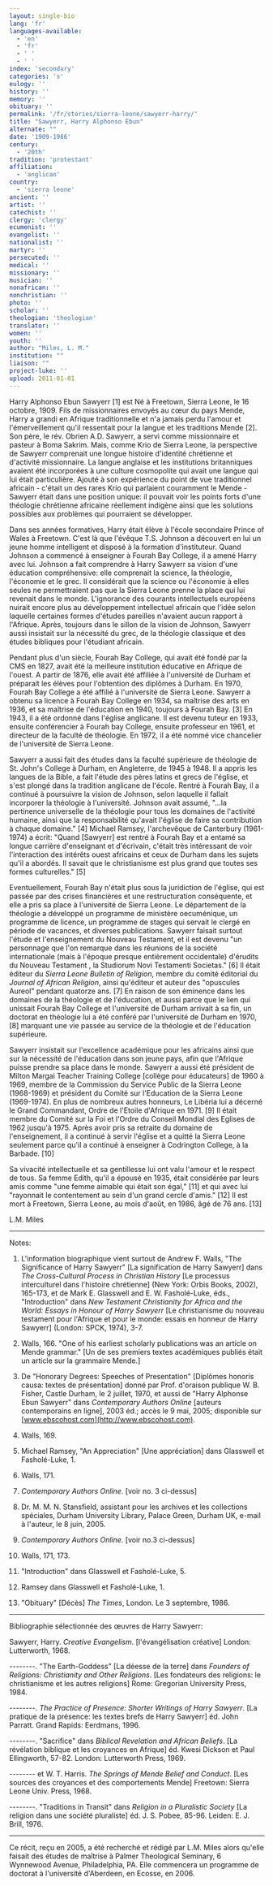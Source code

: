 ```yaml
---
layout: single-bio
lang: 'fr'
languages-available:
  - 'en'
  - 'fr'
  - ' '
  - ' '
index: 'secondary'
categories: 's'
eulogy: ''
history: ''
memory: ''
obituary: ''
permalink: '/fr/stories/sierra-leone/sawyerr-harry/'
title: "Sawyerr, Harry Alphonso Ebun"
alternate: ""
date: '1909-1986'
century:
  - '20th'
tradition: 'protestant'
affiliation:
  - 'anglican'
country:
  - 'sierra leone'
ancient: ''
artist: ''
catechist: ''
clergy: 'clergy'
ecumenist: ''
evangelist: ''
nationalist: ''
martyr: ''
persecuted: ''
medical: ''
missionary: ''
musician: ''
nonafrican: ''
nonchristian: ''
photo: ''
scholar: ''
theologian: 'theologian'
translator: ''
women: ''
youth: ''
author: "Miles, L. M."
institution: ""
liaison: ""
project-luke: ''
upload: 2011-01-01
---
```




Harry Alphonso Ebun Sawyerr [1] est Né à Freetown, Sierra Leone, le 16 octobre, 1909. Fils de missionnaires envoyés au cœur du pays Mende, Harry a grandi en Afrique traditionnelle et n'a jamais perdu l'amour et l'émerveillement qu'il ressentait pour la langue et les traditions Mende [2]. Son père, le rév. Obrien A.D. Sawyerr, a servi comme missionnaire et pasteur à Boma Sakrim. Mais, comme Krio de Sierra Leone, la perspective de Sawyerr comprenait une longue histoire d'identité chrétienne et d'activité missionnaire. La langue anglaise et les institutions britanniques avaient été incorporées à une culture cosmopolite qui avait une langue qui lui était particulière. Ajouté à son expérience du point de vue traditionnel africain - c'était un des rares Krio qui parlaient couramment le Mende - Sawyerr était dans une position unique: il pouvait voir les points forts d'une théologie chrétienne africaine réellement indigène ainsi que les solutions possibles aux problèmes qui pourraient se développer.

Dans ses années formatives, Harry était élève à l'école secondaire Prince of Wales à Freetown. C'est là que l'évêque T.S. Johnson a découvert en lui un jeune homme intelligent et disposé à la formation d'instituteur. Quand Johnson a commencé à enseigner à Fourah Bay College, il a amené Harry avec lui. Johnson a fait comprendre à Harry Sawyerr sa vision d'une éducation compréhensive: elle comprenait la science, la théologie, l'économie et le grec. Il considérait que la science ou l'économie à elles seules ne permettraient pas que la Sierra Leone prenne la place qui lui revenait dans le monde. L'ignorance des courants intellectuels européens nuirait encore plus au développement intellectuel africain que l'idée selon laquelle certaines formes d'études pareilles n'avaient aucun rapport à l'Afrique. Après, toujours dans le sillon de la vision de Johnson, Sawyerr aussi insistait sur la nécessité du grec, de la théologie classique et des études bibliques pour l'étudiant africain.

Pendant plus d'un siècle, Fourah Bay College, qui avait été fondé par la CMS en 1827, avait été la meilleure institution éducative en Afrique de l'ouest. A partir de 1876, elle avait été affiliée à l'université de Durham et préparait les élèves pour l'obtention des diplômes à Durham. En 1970, Fourah Bay College a été affilié à l'université de Sierra Leone. Sawyerr a obtenu sa licence à Fourah Bay College en 1934, sa maîtrise des arts en 1936, et sa maîtrise de l'éducation en 1940, toujours à Fourah Bay. [3] En 1943, il a été ordonné dans l'église anglicane. Il est devenu tuteur en 1933, ensuite conférencier à Fourah bay College, ensuite professeur en 1961, et directeur de la faculté de théologie. En 1972, il a été nommé vice chancelier de l'université de Sierra Leone.

Sawyerr a aussi fait des études dans la faculté supérieure de théologie de St. John's College à Durham, en Angleterre, de 1945 à 1948. Il a appris les langues de la Bible, a fait l'étude des pères latins et grecs de l'église, et s'est plongé dans la tradition anglicane de l'école. Rentré à Fourah Bay, il a continué à poursuivre la vision de Johnson, selon laquelle il fallait incorporer la théologie à l'université. Johnson avait assumé, "...la pertinence universelle de la théologie pour tous les domaines de l'activité humaine, ainsi que la responsabilité qu'avait l'église de faire sa contribution à chaque domaine." [4] Michael Ramsey, l'archevêque de Canterbury (1961-1974) a écrit: "Quand [Sawyerr] est rentré à Fourah Bay et a entamé sa longue carrière d'enseignant et d'écrivain, c'était très intéressant de voir l'interaction des intérêts ouest africains et ceux de Durham dans les sujets qu'il a abordés. Il savait que le christianisme est plus grand que toutes ses formes culturelles." [5]

Eventuellement, Fourah Bay n'était plus sous la juridiction de l'église, qui est passée par des crises financières et une restructuration conséquente, et elle a pris sa place à l'université de Sierra Leone. Le département de la théologie a développé un programme de ministère oecuménique, un programme de licence, un programme de stages qui servait le clergé en période de vacances, et diverses publications. Sawyerr faisait surtout l'étude et l'enseignement du Nouveau Testament, et il est devenu "un personnage que l'on remarque dans les réunions de la société internationale (mais à l'époque presque entièrement occidentale) d'érudits du Nouveau Testament , la Studiorum Novi Testamenti Societas." [6] Il était éditeur du *Sierra Leone Bulletin of Religion*, membre du comité éditorial du *Journal of African Religion*, ainsi qu'éditeur et auteur des "opuscules Aureol" pendant quatorze ans. [7] En raison de son éminence dans les domaines de la théologie et de l'éducation, et aussi parce que le lien qui unissait Fourah Bay College et l'université de Durham arrivait à sa fin, un doctorat en théologie lui a été conféré par l'université de Durham en 1970, [8] marquant une vie passée au service de la théologie et de l'éducation supérieure.

Sawyerr insistait sur l'excellence académique pour les africains ainsi que sur la nécessité de l'éducation dans son jeune pays, afin que l'Afrique puisse prendre sa place dans le monde. Sawyerr a aussi été président de Milton Margai Teacher Training College [collège pour éducateurs] de 1960 à 1969, membre de la Commission du Service Public de la Sierra Leone (1968-1969) et président du Comité sur l'Education de la Sierra Leone (1969-1974). En plus de nombreux autres honneurs, Le Libéria lui a décerné le Grand Commandant, Ordre de l'Etoile d'Afrique en 1971. [9] Il était membre du Comité sur la Foi et l'Ordre du Conseil Mondial des Eglises de 1962 jusqu'à 1975. Après avoir pris sa retraite du domaine de l'enseignement, il a continué à servir l'église et a quitté la Sierra Leone seulement parce qu'il a continué à enseigner à Codrington College, à la Barbade. [10]

Sa vivacité intellectuelle et sa gentillesse lui ont valu l'amour et le respect de tous. Sa femme Edith, qu'il a épousé en 1935, était considérée par leurs amis comme "une femme aimable qui était son égal," [11] et qui avec lui "rayonnait le contentement au sein d'un grand cercle d'amis." [12] Il est mort à Freetown, Sierra Leone, au mois d'août, en 1986, âgé de 76 ans. [13]

L.M. Miles

---

Notes:

1. L'information biographique vient surtout de Andrew F. Walls, "The Significance of Harry Sawyerr" [La signification de Harry Sawyerr] dans *The Cross-Cultural Process in Christian History* [Le processus interculturel dans l'histoire chrétienne] (New York: Orbis Books, 2002), 165-173, et de Mark E. Glasswell and E. W. Fasholé-Luke, éds., "Introduction" dans *New Testament Christianity for Africa and the World: Essays in Honour of Harry Sawyerr* [Le christianisme du nouveau testament pour l'Afrique et pour le monde: essais en honneur de Harry Sawyerr] (London: SPCK, 1974), 3-7.

2. Walls, 166. "One of his earliest scholarly publications was an article on Mende grammar." [Un de ses premiers textes académiques publiés était un article sur la grammaire Mende.]

3. De "Honorary Degrees: Speeches of Presentation" [Diplômes honoris causa: textes de présentation] donné par Prof. d'oraison publique W. B. Fisher, Castle Durham, le 2 juillet, 1970, et aussi de "Harry Alphonse Ebun Sawyerr" dans *Contemporary Authors Online* [auteurs contemporains en ligne], 2003 éd.; accès le 9 mai, 2005; disponible sur [www.ebscohost.com](http://www.ebscohost.com).

4. Walls, 169.

5. Michael Ramsey, "An Appreciation" [Une appréciation] dans Glasswell et Fasholé-Luke, 1.

6. Walls, 171.

7. *Contemporary Authors Online*. [voir no. 3 ci-dessus]

8. Dr. M. M. N. Stansfield, assistant pour les archives et les collections spéciales, Durham University Library, Palace Green, Durham UK, e-mail à l'auteur, le 8 juin, 2005.

9. *Contemporary Authors Online*. [voir no.3 ci-dessus]

10. Walls, 171, 173.

11. "Introduction" dans Glasswell et Fasholé-Luke, 5.

12. Ramsey dans Glasswell et Fasholé-Luke, 1.

13. "Obituary" [Décès] *The Times*, London. Le 3 septembre, 1986.

---

Bibliographie sélectionnée des œuvres de Harry Sawyerr:

Sawyerr, Harry. *Creative Evangelism*. [l'évangélisation créative] London: Lutterworth, 1968.

--------. "The Earth-Goddess" [La déesse de la terre] dans *Founders of Religions: Christianity and Other Religions*. [Les fondateurs des religions: le christianisme et les autres religions] Rome: Gregorian University Press, 1984.

--------. *The Practice of Presence: Shorter Writings of Harry Sawyerr*. [La pratique de la présence: les textes brefs de Harry Sawyerr] éd. John Parratt. Grand Rapids: Eerdmans, 1996.

--------. "Sacrifice" dans *Biblical Revelation and African Beliefs*. [La révélation biblique et les croyances en Afrique] éd. Kwesi Dickson et Paul Ellingworth, 57-82. London: Lutterworth Press, 1969.

-------- et W. T. Harris. *The Springs of Mende Belief and Conduct*. [Les sources des croyances et des comportements Mende] Freetown: Sierra Leone Univ. Press, 1968.

--------. "Traditions in Transit" dans *Religion in a Pluralistic Society* [La religion dans une société pluraliste] éd. J. S. Pobee, 85-96. Leiden: E. J. Brill, 1976.

---

Ce récit, reçu en 2005, a été recherché et rédigé par L.M. Miles alors qu'elle faisait des études de maîtrise à Palmer Theological Seminary, 6 Wynnewood Avenue, Philadelphia, PA.  Elle commencera un programme de doctorat à l'université d'Aberdeen, en Ecosse, en 2006.
